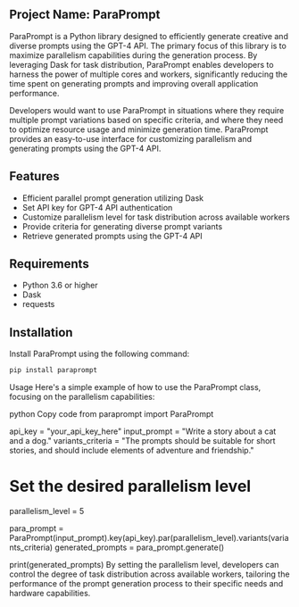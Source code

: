 ## Project Name: ParaPrompt

ParaPrompt is a Python library designed to efficiently generate creative and diverse prompts using the GPT-4 API. The primary focus of this library is to maximize parallelism capabilities during the generation process. By leveraging Dask for task distribution, ParaPrompt enables developers to harness the power of multiple cores and workers, significantly reducing the time spent on generating prompts and improving overall application performance.

Developers would want to use ParaPrompt in situations where they require multiple prompt variations based on specific criteria, and where they need to optimize resource usage and minimize generation time. ParaPrompt provides an easy-to-use interface for customizing parallelism and generating prompts using the GPT-4 API.

## Features

- Efficient parallel prompt generation utilizing Dask
- Set API key for GPT-4 API authentication
- Customize parallelism level for task distribution across available workers
- Provide criteria for generating diverse prompt variants
- Retrieve generated prompts using the GPT-4 API

## Requirements

- Python 3.6 or higher
- Dask
- requests

## Installation

Install ParaPrompt using the following command:

```sh
pip install paraprompt
``` 

Usage
Here's a simple example of how to use the ParaPrompt class, focusing on the parallelism capabilities:

python
Copy code
from paraprompt import ParaPrompt

api_key = "your_api_key_here"
input_prompt = "Write a story about a cat and a dog."
variants_criteria = "The prompts should be suitable for short stories, and should include elements of adventure and friendship."

# Set the desired parallelism level
parallelism_level = 5

para_prompt = ParaPrompt(input_prompt).key(api_key).par(parallelism_level).variants(variants_criteria)
generated_prompts = para_prompt.generate()

print(generated_prompts)
By setting the parallelism level, developers can control the degree of task distribution across available workers, tailoring the performance of the prompt generation process to their specific needs and hardware capabilities.
